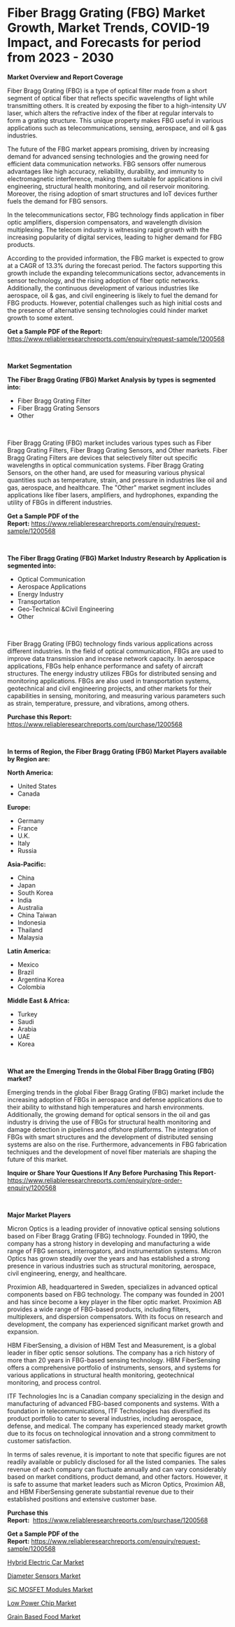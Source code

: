 <p><h1>Fiber Bragg Grating (FBG) Market Growth, Market Trends, COVID-19 Impact, and Forecasts for period from 2023 - 2030</h1></p><p><strong>Market Overview and Report Coverage</strong></p>
<p><p>Fiber Bragg Grating (FBG) is a type of optical filter made from a short segment of optical fiber that reflects specific wavelengths of light while transmitting others. It is created by exposing the fiber to a high-intensity UV laser, which alters the refractive index of the fiber at regular intervals to form a grating structure. This unique property makes FBG useful in various applications such as telecommunications, sensing, aerospace, and oil & gas industries.</p><p>The future of the FBG market appears promising, driven by increasing demand for advanced sensing technologies and the growing need for efficient data communication networks. FBG sensors offer numerous advantages like high accuracy, reliability, durability, and immunity to electromagnetic interference, making them suitable for applications in civil engineering, structural health monitoring, and oil reservoir monitoring. Moreover, the rising adoption of smart structures and IoT devices further fuels the demand for FBG sensors.</p><p>In the telecommunications sector, FBG technology finds application in fiber optic amplifiers, dispersion compensators, and wavelength division multiplexing. The telecom industry is witnessing rapid growth with the increasing popularity of digital services, leading to higher demand for FBG products.</p><p>According to the provided information, the FBG market is expected to grow at a CAGR of 13.3% during the forecast period. The factors supporting this growth include the expanding telecommunications sector, advancements in sensor technology, and the rising adoption of fiber optic networks. Additionally, the continuous development of various industries like aerospace, oil & gas, and civil engineering is likely to fuel the demand for FBG products. However, potential challenges such as high initial costs and the presence of alternative sensing technologies could hinder market growth to some extent.</p></p>
<p><strong>Get a Sample PDF of the Report:</strong> <a href="https://www.reliableresearchreports.com/enquiry/request-sample/1200568">https://www.reliableresearchreports.com/enquiry/request-sample/1200568</a></p>
<p>&nbsp;</p>
<p><strong>Market Segmentation</strong></p>
<p><strong>The Fiber Bragg Grating (FBG) Market Analysis by types is segmented into:</strong></p>
<p><ul><li>Fiber Bragg Grating Filter</li><li>Fiber Bragg Grating Sensors</li><li>Other</li></ul></p>
<p>&nbsp;</p>
<p><p>Fiber Bragg Grating (FBG) market includes various types such as Fiber Bragg Grating Filters, Fiber Bragg Grating Sensors, and Other markets. Fiber Bragg Grating Filters are devices that selectively filter out specific wavelengths in optical communication systems. Fiber Bragg Grating Sensors, on the other hand, are used for measuring various physical quantities such as temperature, strain, and pressure in industries like oil and gas, aerospace, and healthcare. The "Other" market segment includes applications like fiber lasers, amplifiers, and hydrophones, expanding the utility of FBGs in different industries.</p></p>
<p><strong>Get a Sample PDF of the Report:</strong>&nbsp;<a href="https://www.reliableresearchreports.com/enquiry/request-sample/1200568">https://www.reliableresearchreports.com/enquiry/request-sample/1200568</a></p>
<p>&nbsp;</p>
<p><strong>The Fiber Bragg Grating (FBG) Market Industry Research by Application is segmented into:</strong></p>
<p><ul><li>Optical Communication</li><li>Aerospace Applications</li><li>Energy Industry</li><li>Transportation</li><li>Geo-Technical &Civil Engineering</li><li>Other</li></ul></p>
<p>&nbsp;</p>
<p><p>Fiber Bragg Grating (FBG) technology finds various applications across different industries. In the field of optical communication, FBGs are used to improve data transmission and increase network capacity. In aerospace applications, FBGs help enhance performance and safety of aircraft structures. The energy industry utilizes FBGs for distributed sensing and monitoring applications. FBGs are also used in transportation systems, geotechnical and civil engineering projects, and other markets for their capabilities in sensing, monitoring, and measuring various parameters such as strain, temperature, pressure, and vibrations, among others.</p></p>
<p><strong>Purchase this Report:</strong>&nbsp; <a href="https://www.reliableresearchreports.com/purchase/1200568">https://www.reliableresearchreports.com/purchase/1200568</a></p>
<p>&nbsp;</p>
<p><strong>In terms of Region, the Fiber Bragg Grating (FBG) Market Players available by Region are:</strong></p>
<p>
    <p> <strong> North America: </strong>
        <ul>
            <li>United States</li>
            <li>Canada</li>
        </ul>
        </p> 
    <p> <strong> Europe: </strong>
        <ul>
            <li>Germany</li>
            <li>France</li>
            <li>U.K.</li>
            <li>Italy</li>
            <li>Russia</li>
        </ul>
        </p> 
    <p> <strong> Asia-Pacific: </strong>
        <ul>
            <li>China</li>
            <li>Japan</li>
            <li>South Korea</li>
            <li>India</li>
            <li>Australia</li>
            <li>China Taiwan</li>
            <li>Indonesia</li>
            <li>Thailand</li>
            <li>Malaysia</li>
        </ul>
        </p> 
    <p> <strong> Latin America: </strong>
        <ul>
            <li>Mexico</li>
            <li>Brazil</li>
            <li>Argentina Korea</li>
            <li>Colombia</li>
        </ul>
        </p> 
    <p> <strong> Middle East & Africa: </strong>
        <ul>
            <li>Turkey</li>
            <li>Saudi</li>
            <li>Arabia</li>
            <li>UAE</li>
            <li>Korea</li>
        </ul>
    </p>
    </p>
<p>&nbsp;</p>
<p><strong>What are the Emerging Trends in the Global Fiber Bragg Grating (FBG) market?</strong></p>
<p><p>Emerging trends in the global Fiber Bragg Grating (FBG) market include the increasing adoption of FBGs in aerospace and defense applications due to their ability to withstand high temperatures and harsh environments. Additionally, the growing demand for optical sensors in the oil and gas industry is driving the use of FBGs for structural health monitoring and damage detection in pipelines and offshore platforms. The integration of FBGs with smart structures and the development of distributed sensing systems are also on the rise. Furthermore, advancements in FBG fabrication techniques and the development of novel fiber materials are shaping the future of this market.</p></p>
<p><strong>Inquire or Share Your Questions If Any Before Purchasing This Report</strong>- <a href="https://www.reliableresearchreports.com/enquiry/pre-order-enquiry/1200568">https://www.reliableresearchreports.com/enquiry/pre-order-enquiry/1200568</a></p>
<p>&nbsp;</p>
<p><strong>Major Market Players</strong></p>
<p><p>Micron Optics is a leading provider of innovative optical sensing solutions based on Fiber Bragg Grating (FBG) technology. Founded in 1990, the company has a strong history in developing and manufacturing a wide range of FBG sensors, interrogators, and instrumentation systems. Micron Optics has grown steadily over the years and has established a strong presence in various industries such as structural monitoring, aerospace, civil engineering, energy, and healthcare.</p><p>Proximion AB, headquartered in Sweden, specializes in advanced optical components based on FBG technology. The company was founded in 2001 and has since become a key player in the fiber optic market. Proximion AB provides a wide range of FBG-based products, including filters, multiplexers, and dispersion compensators. With its focus on research and development, the company has experienced significant market growth and expansion.</p><p>HBM FiberSensing, a division of HBM Test and Measurement, is a global leader in fiber optic sensor solutions. The company has a rich history of more than 20 years in FBG-based sensing technology. HBM FiberSensing offers a comprehensive portfolio of instruments, sensors, and systems for various applications in structural health monitoring, geotechnical monitoring, and process control.</p><p>ITF Technologies Inc is a Canadian company specializing in the design and manufacturing of advanced FBG-based components and systems. With a foundation in telecommunications, ITF Technologies has diversified its product portfolio to cater to several industries, including aerospace, defense, and medical. The company has experienced steady market growth due to its focus on technological innovation and a strong commitment to customer satisfaction.</p><p>In terms of sales revenue, it is important to note that specific figures are not readily available or publicly disclosed for all the listed companies. The sales revenue of each company can fluctuate annually and can vary considerably based on market conditions, product demand, and other factors. However, it is safe to assume that market leaders such as Micron Optics, Proximion AB, and HBM FiberSensing generate substantial revenue due to their established positions and extensive customer base.</p></p>
<p><strong>Purchase this Report:</strong>&nbsp;&nbsp;<a href="https://www.reliableresearchreports.com/purchase/1200568">https://www.reliableresearchreports.com/purchase/1200568</a></p>
<p></p>
<p><strong>Get a Sample PDF of the Report:</strong>&nbsp;<a href="https://www.reliableresearchreports.com/enquiry/request-sample/1200568">https://www.reliableresearchreports.com/enquiry/request-sample/1200568</a></p>
<p><p><a href="https://medium.com/@fitanstorm7845/hybrid-electric-car-market-size-growth-forecast-2023-2030-d7350093a2c7">Hybrid Electric Car Market</a></p><p><a href="https://www.linkedin.com/pulse/decoding-diameter-sensors-market-deep-dive-latest-trends-ptp6e/">Diameter Sensors Market</a></p><p><a href="https://www.linkedin.com/pulse/decoding-sic-mosfet-modules-market-deep-dive-latest-trends-mys6e/">SiC MOSFET Modules Market</a></p><p><a href="https://www.linkedin.com/pulse/low-power-chip-market-size-2023-2030-global-industrial-analysis-gkrhe/">Low Power Chip Market</a></p><p><a href="https://medium.com/@othamcclure/grain-based-food-market-size-growth-forecast-2023-2030-5bd4991ab140">Grain Based Food Market</a></p></p>